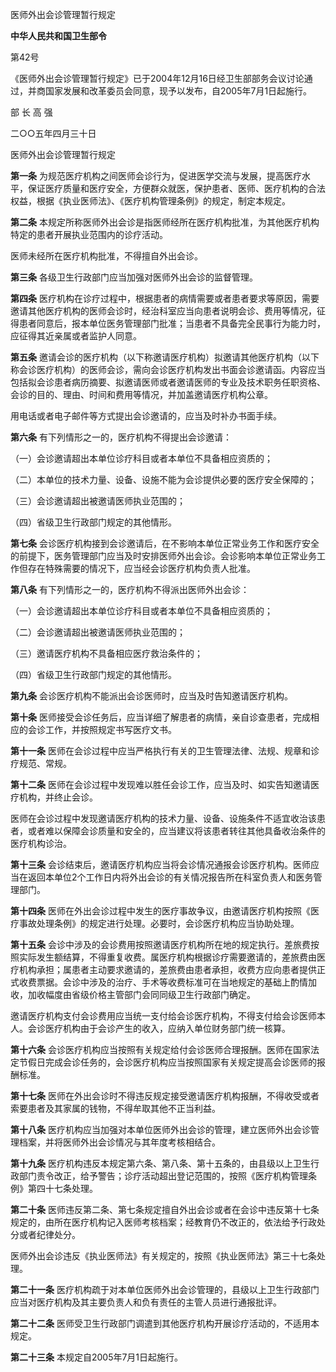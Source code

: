 医师外出会诊管理暂行规定

**中华人民共和国卫生部令**

第42号

《医师外出会诊管理暂行规定》已于2004年12月16日经卫生部部务会议讨论通过，并商国家发展和改革委员会同意，现予以发布，自2005年7月1日起施行。

部 长 高 强

二○○五年四月三十日

医师外出会诊管理暂行规定

**第一条** 为规范医疗机构之间医师会诊行为，促进医学交流与发展，提高医疗水平，保证医疗质量和医疗安全，方便群众就医，保护患者、医师、医疗机构的合法权益，根据《执业医师法》、《医疗机构管理条例》的规定，制定本规定。

**第二条** 本规定所称医师外出会诊是指医师经所在医疗机构批准，为其他医疗机构特定的患者开展执业范围内的诊疗活动。

医师未经所在医疗机构批准，不得擅自外出会诊。

**第三条** 各级卫生行政部门应当加强对医师外出会诊的监督管理。

**第四条** 医疗机构在诊疗过程中，根据患者的病情需要或者患者要求等原因，需要邀请其他医疗机构的医师会诊时，经治科室应当向患者说明会诊、费用等情况，征得患者同意后，报本单位医务管理部门批准；当患者不具备完全民事行为能力时，应征得其近亲属或者监护人同意。

**第五条** 邀请会诊的医疗机构（以下称邀请医疗机构）拟邀请其他医疗机构（以下称会诊医疗机构）的医师会诊，需向会诊医疗机构发出书面会诊邀请函。内容应当包括拟会诊患者病历摘要、拟邀请医师或者邀请医师的专业及技术职务任职资格、会诊的目的、理由、时间和费用等情况，并加盖邀请医疗机构公章。

用电话或者电子邮件等方式提出会诊邀请的，应当及时补办书面手续。

**第六条** 有下列情形之一的，医疗机构不得提出会诊邀请：

（一）会诊邀请超出本单位诊疗科目或者本单位不具备相应资质的；

（二）本单位的技术力量、设备、设施不能为会诊提供必要的医疗安全保障的；

（三）会诊邀请超出被邀请医师执业范围的；

（四）省级卫生行政部门规定的其他情形。

**第七条** 会诊医疗机构接到会诊邀请后，在不影响本单位正常业务工作和医疗安全的前提下，医务管理部门应当及时安排医师外出会诊。会诊影响本单位正常业务工作但存在特殊需要的情况下，应当经会诊医疗机构负责人批准。

**第八条** 有下列情形之一的，医疗机构不得派出医师外出会诊：

（一）会诊邀请超出本单位诊疗科目或者本单位不具备相应资质的；

（二）会诊邀请超出被邀请医师执业范围的；

（三）邀请医疗机构不具备相应医疗救治条件的；

（四）省级卫生行政部门规定的其他情形。

**第九条** 会诊医疗机构不能派出会诊医师时，应当及时告知邀请医疗机构。

**第十条** 医师接受会诊任务后，应当详细了解患者的病情，亲自诊查患者，完成相应的会诊工作，并按照规定书写医疗文书。

**第十一条** 医师在会诊过程中应当严格执行有关的卫生管理法律、法规、规章和诊疗规范、常规。

**第十二条** 医师在会诊过程中发现难以胜任会诊工作，应当及时、如实告知邀请医疗机构，并终止会诊。

医师在会诊过程中发现邀请医疗机构的技术力量、设备、设施条件不适宜收治该患者，或者难以保障会诊质量和安全的，应当建议将该患者转往其他具备收治条件的医疗机构诊治。

**第十三条** 会诊结束后，邀请医疗机构应当将会诊情况通报会诊医疗机构。医师应当在返回本单位2个工作日内将外出会诊的有关情况报告所在科室负责人和医务管理部门。

**第十四条** 医师在外出会诊过程中发生的医疗事故争议，由邀请医疗机构按照《医疗事故处理条例》的规定进行处理。必要时，会诊医疗机构应当协助处理。

**第十五条** 会诊中涉及的会诊费用按照邀请医疗机构所在地的规定执行。差旅费按照实际发生额结算，不得重复收费。属医疗机构根据诊疗需要邀请的，差旅费由医疗机构承担；属患者主动要求邀请的，差旅费由患者承担，收费方应向患者提供正式收费票据。会诊中涉及的治疗、手术等收费标准可在当地规定的基础上酌情加收，加收幅度由省级价格主管部门会同同级卫生行政部门确定。

邀请医疗机构支付会诊费用应当统一支付给会诊医疗机构，不得支付给会诊医师本人。会诊医疗机构由于会诊产生的收入，应纳入单位财务部门统一核算。

**第十六条** 会诊医疗机构应当按照有关规定给付会诊医师合理报酬。医师在国家法定节假日完成会诊任务的，会诊医疗机构应当按照国家有关规定提高会诊医师的报酬标准。

**第十七条** 医师在外出会诊时不得违反规定接受邀请医疗机构报酬，不得收受或者索要患者及其家属的钱物，不得牟取其他不正当利益。

**第十八条** 医疗机构应当加强对本单位医师外出会诊的管理，建立医师外出会诊管理档案，并将医师外出会诊情况与其年度考核相结合。

**第十九条** 医疗机构违反本规定第六条、第八条、第十五条的，由县级以上卫生行政部门责令改正，给予警告；诊疗活动超出登记范围的，按照《医疗机构管理条例》第四十七条处理。

**第二十条** 医师违反第二条、第七条规定擅自外出会诊或者在会诊中违反第十七条规定的，由所在医疗机构记入医师考核档案；经教育仍不改正的，依法给予行政处分或者纪律处分。

医师外出会诊违反《执业医师法》有关规定的，按照《执业医师法》第三十七条处理。

**第二十一条** 医疗机构疏于对本单位医师外出会诊管理的，县级以上卫生行政部门应当对医疗机构及其主要负责人和负有责任的主管人员进行通报批评。

**第二十二条** 医师受卫生行政部门调遣到其他医疗机构开展诊疗活动的，不适用本规定。

**第二十三条** 本规定自2005年7月1日起施行。
